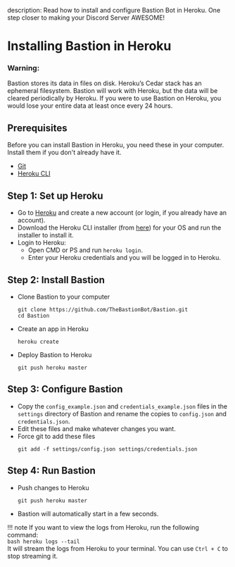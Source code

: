 description: Read how to install and configure Bastion Bot in Heroku. One step closer to making your Discord Server AWESOME!

# Installing Bastion in Heroku

### Warning:
Bastion stores its data in files on disk. Heroku’s Cedar stack has an ephemeral filesystem. Bastion will work with Heroku, but the data will be cleared periodically by Heroku. If you were to use Bastion on Heroku, you would lose your entire data at least once every 24 hours.

## Prerequisites
Before you can install Bastion in Heroku, you need these in your computer. Install them if you don't already have it.
- [Git](https://git-scm.com/downloads)
- [Heroku CLI](https://devcenter.heroku.com/articles/getting-started-with-nodejs#set-up)

## Step 1: Set up Heroku
- Go to [Heroku](https://www.heroku.com/) and create a new account (or login, if you already have an account).
- Download the Heroku CLI installer (from [here](https://devcenter.heroku.com/articles/getting-started-with-nodejs#set-up)) for your OS and run the installer to install it.
- Login to Heroku:
  - Open CMD or PS and run `heroku login`.
  - Enter your Heroku credentials and you will be logged in to Heroku.

## Step 2: Install Bastion
- Clone Bastion to your computer
  ```
  git clone https://github.com/TheBastionBot/Bastion.git
  cd Bastion
  ```
- Create an app in Heroku
  ```
  heroku create
  ```
- Deploy Bastion to Heroku
  ```
  git push heroku master
  ```

## Step 3: Configure Bastion
- Copy the `config_example.json` and `credentials_example.json` files in the `settings` directory of Bastion and rename the copies to `config.json` and `credentials.json`.
- Edit these files and make whatever changes you want.
- Force git to add these files
  ```
  git add -f settings/config.json settings/credentials.json
  ```

## Step 4: Run Bastion
- Push changes to Heroku
  ```
  git push heroku master
  ```
- Bastion will automatically start in a few seconds.


!!! note
    If you want to view the logs from Heroku, run the following command:  
    ```bash
    heroku logs --tail
    ```  
    It will stream the logs from Heroku to your terminal. You can use `Ctrl + C` to stop streaming it.
